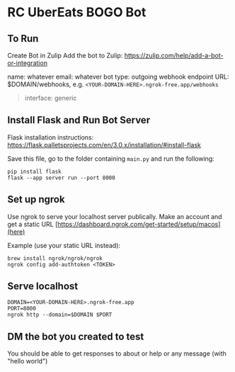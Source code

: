 # RC UberEats BOGO Bot

## To Run

Create Bot in Zulip
Add the bot to Zulip: <https://zulip.com/help/add-a-bot-or-integration>

name: whatever
email: whatever
bot type: outgoing webhook
endpoint URL: $DOMAIN/webhooks, e.g. `<YOUR-DOMAIN-HERE>.ngrok-free.app/webhooks`

> interface: generic

## Install Flask and Run Bot Server

Flask installation instructions: <https://flask.palletsprojects.com/en/3.0.x/installation/#install-flask>

Save this file, go to the folder containing `main.py` and run the following:

```shell
pip install flask
flask --app server run --port 8000

```

## Set up ngrok

Use ngrok to serve your localhost server publically. Make an account and get a static URL [https://dashboard.ngrok.com/get-started/setup/macos](here)

Example (use your static URL instead):

```shell
brew install ngrok/ngrok/ngrok
ngrok config add-authtoken <TOKEN>
```

## Serve localhost

```shell
DOMAIN=<YOUR-DOMAIN-HERE>.ngrok-free.app
PORT=8000
ngrok http --domain=$DOMAIN $PORT

```

## DM the bot you created to test

You should be able to get responses to about or help or any message (with "hello world")
